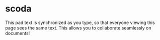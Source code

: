 # scoda

This pad text is synchronized as you type, so that everyone viewing this page sees the same text.  This allows you to collaborate seamlessly on documents!